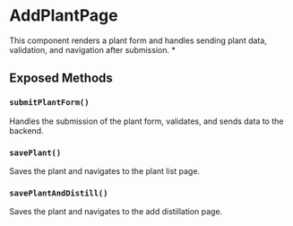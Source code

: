 # AddPlantPage

This component renders a plant form and handles sending plant data, validation, and navigation after submission.
 *

## Exposed Methods

### `submitPlantForm()`
Handles the submission of the plant form, validates, and sends data to the backend.

### `savePlant()`
Saves the plant and navigates to the plant list page.

### `savePlantAndDistill()`
Saves the plant and navigates to the add distillation page.
